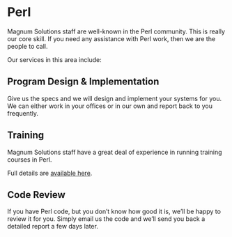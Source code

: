 # Perl

Magnum Solutions staff are well-known in the Perl community. This is really
our core skill. If you need any assistance with Perl work, then we are the
people to call.

Our services in this area include:

## Program Design & Implementation

Give us the specs and we will design and implement your systems for you. We
can either work in your offices or in our own and report back to you
frequently.

## Training
Magnum Solutions staff have a great deal of experience in running training
courses in Perl.

Full details are [available here](https://learnperl.co.uk/).

## Code Review

If you have Perl code, but you don’t know how good it is, we’ll be happy
to review it for you. Simply email us the code and we’ll send you back a
detailed report a few days later.
